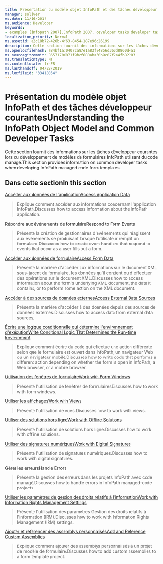 ```yaml
---
title: Présentation du modèle objet InfoPath et des tâches développeur courantes
manager: soliver
ms.date: 11/16/2014
ms.audience: Developer
keywords:
- examples [infopath 2007],InfoPath 2007, developer tasks,developer tasks [InfoPath 2007],InfoPath 2007, object models,object models [InfoPath 2007]
localization_priority: Normal
ms.assetid: a2c18b72-426b-4f63-8454-187e96d26199
description: Cette section fournit des informations sur les tâches développeur courantes lors du développement de modèles de formulaires InfoPath utilisant du code managé.
ms.openlocfilehash: a84bf1a70407ca87e1a83f74856d363d8860d4a1
ms.sourcegitcommit: 8657170d071f9bcf680aba50b9c07f2a4fb82283
ms.translationtype: MT
ms.contentlocale: fr-FR
ms.lasthandoff: 04/28/2019
ms.locfileid: "33418854"
---
```

# <a name="understanding-the-infopath-object-model-and-common-developer-tasks"></a><span data-ttu-id="e1f67-104">Présentation du modèle objet InfoPath et des tâches développeur courantes</span><span class="sxs-lookup"><span data-stu-id="e1f67-104">Understanding the InfoPath Object Model and Common Developer Tasks</span></span>

<span data-ttu-id="e1f67-105">Cette section fournit des informations sur les tâches développeur courantes lors du développement de modèles de formulaires InfoPath utilisant du code managé.</span><span class="sxs-lookup"><span data-stu-id="e1f67-105">This section provides information on common developer tasks when developing InfoPath managed code form templates.</span></span>
  
## <a name="in-this-section"></a><span data-ttu-id="e1f67-106">Dans cette section</span><span class="sxs-lookup"><span data-stu-id="e1f67-106">In this section</span></span>

[<span data-ttu-id="e1f67-107">Accéder aux données de l'application</span><span class="sxs-lookup"><span data-stu-id="e1f67-107">Access Application Data</span></span>](how-to-access-application-data.md)
  
> <span data-ttu-id="e1f67-108">Explique comment accéder aux informations concernant l'application InfoPath.</span><span class="sxs-lookup"><span data-stu-id="e1f67-108">Discusses how to access information about the InfoPath application.</span></span>
    
[<span data-ttu-id="e1f67-109">Répondre aux événements de formulaire</span><span class="sxs-lookup"><span data-stu-id="e1f67-109">Respond to Form Events</span></span>](how-to-respond-to-form-events.md)
  
> <span data-ttu-id="e1f67-110">Présente la création de gestionnaires d'événements qui réagissent aux événements se produisant lorsque l'utilisateur remplit un formulaire.</span><span class="sxs-lookup"><span data-stu-id="e1f67-110">Discusses how to create event handlers that respond to events that occur as a user fills out a form.</span></span>
    
[<span data-ttu-id="e1f67-111">Accéder aux données de formulaire</span><span class="sxs-lookup"><span data-stu-id="e1f67-111">Access Form Data</span></span>](how-to-access-form-data.md)
  
> <span data-ttu-id="e1f67-112">Présente la manière d'accéder aux informations sur le document XML sous-jacent du formulaire, les données qu'il contient ou d'effectuer des opérations sur le document XML.</span><span class="sxs-lookup"><span data-stu-id="e1f67-112">Discusses how to access information about the form's underlying XML document, the data it contains, or to perform some action on the XML document.</span></span>
    
[<span data-ttu-id="e1f67-113">Accéder à des sources de données externes</span><span class="sxs-lookup"><span data-stu-id="e1f67-113">Access External Data Sources</span></span>](how-to-access-external-data-sources.md)
  
> <span data-ttu-id="e1f67-114">Présente la manière d'accéder à des données depuis des sources de données externes.</span><span class="sxs-lookup"><span data-stu-id="e1f67-114">Discusses how to access data from external data sources.</span></span>
    
[<span data-ttu-id="e1f67-115">Écrire une logique conditionnelle qui détermine l'environnement d'exécution</span><span class="sxs-lookup"><span data-stu-id="e1f67-115">Write Conditional Logic That Determines the Run-time Environment</span></span>](how-to-write-conditional-logic-that-determines-the-run-time-environment.md)
  
> <span data-ttu-id="e1f67-116">Explique comment écrire du code qui effectue une action différente selon que le formulaire est ouvert dans InfoPath, un navigateur Web ou un navigateur mobile.</span><span class="sxs-lookup"><span data-stu-id="e1f67-116">Discusses how to write code that performs a different action depending on whether the form is open in InfoPath, a Web browser, or a mobile browser.</span></span>
    
[<span data-ttu-id="e1f67-117">Utilisation des fenêtres de formulaire</span><span class="sxs-lookup"><span data-stu-id="e1f67-117">Work with Form Windows</span></span>](how-to-work-with-form-windows.md)
  
> <span data-ttu-id="e1f67-118">Présente l'utilisation de fenêtres de formulaires</span><span class="sxs-lookup"><span data-stu-id="e1f67-118">Discusses how to work with form windows.</span></span>
    
[<span data-ttu-id="e1f67-119">Utiliser les affichages</span><span class="sxs-lookup"><span data-stu-id="e1f67-119">Work with Views</span></span>](how-to-work-with-views.md)
  
> <span data-ttu-id="e1f67-120">Présente l'utilisation de vues.</span><span class="sxs-lookup"><span data-stu-id="e1f67-120">Discusses how to work with views.</span></span>
    
[<span data-ttu-id="e1f67-121">Utiliser des solutions hors ligne</span><span class="sxs-lookup"><span data-stu-id="e1f67-121">Work with Offline Solutions</span></span>](how-to-work-with-offline-solutions.md)
  
> <span data-ttu-id="e1f67-122">Présente l'utilisation de solutions hors ligne.</span><span class="sxs-lookup"><span data-stu-id="e1f67-122">Discusses how to work with offline solutions.</span></span>
    
[<span data-ttu-id="e1f67-123">Utiliser des signatures numériques</span><span class="sxs-lookup"><span data-stu-id="e1f67-123">Work with Digital Signatures</span></span>](how-to-work-with-digital-signatures.md)
  
> <span data-ttu-id="e1f67-124">Présente l'utilisation de signatures numériques.</span><span class="sxs-lookup"><span data-stu-id="e1f67-124">Discusses how to work with digital signatures.</span></span>
    
[<span data-ttu-id="e1f67-125">Gérer les erreurs</span><span class="sxs-lookup"><span data-stu-id="e1f67-125">Handle Errors</span></span>](how-to-handle-errors.md)
  
> <span data-ttu-id="e1f67-126">Présente la gestion des erreurs dans les projets InfoPath avec code managé.</span><span class="sxs-lookup"><span data-stu-id="e1f67-126">Discusses how to handle errors in InfoPath managed-code projects.</span></span>
    
[<span data-ttu-id="e1f67-127">Utiliser les paramètres de gestion des droits relatifs à l'information</span><span class="sxs-lookup"><span data-stu-id="e1f67-127">Work with Information Rights Management Settings</span></span>](how-to-work-with-information-rights-management-settings.md)
  
> <span data-ttu-id="e1f67-128">Présente l'utilisation des paramètres Gestion des droits relatifs à l'information (IRM).</span><span class="sxs-lookup"><span data-stu-id="e1f67-128">Discusses how to work with Information Rights Management (IRM) settings.</span></span>
    
[<span data-ttu-id="e1f67-129">Ajouter et référencer des assemblys personnalisés</span><span class="sxs-lookup"><span data-stu-id="e1f67-129">Add and Reference Custom Assemblies</span></span>](how-to-add-and-reference-custom-assemblies.md)
  
> <span data-ttu-id="e1f67-130">Explique comment ajouter des assemblys personnalisés à un projet de modèle de formulaire.</span><span class="sxs-lookup"><span data-stu-id="e1f67-130">Discusses how to add custom assemblies to a form template project.</span></span>
    

